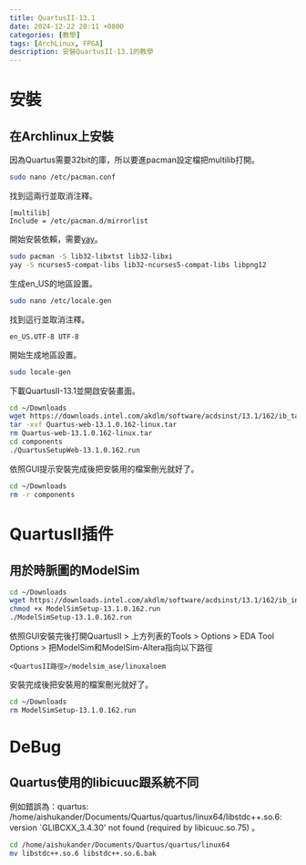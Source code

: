 ```yaml
---
title: QuartusII-13.1
date: 2024-12-22 20:11 +0800
categories: [教學]
tags: [ArchLinux, FPGA]
description: 安裝QuartusII-13.1的教學
---
```


# 安裝
## 在Archlinux上安裝
因為Quartus需要32bit的庫，所以要進pacman設定檔把multilib打開。 <br>
```bash
sudo nano /etc/pacman.conf
```

找到這兩行並取消注釋。 <br>
```text
[multilib]
Include = /etc/pacman.d/mirrorlist
```

開始安裝依賴，需要[yay](/posts/Yay)。 <br>
```bash
sudo pacman -S lib32-libxtst lib32-libxi
yay -S ncurses5-compat-libs lib32-ncurses5-compat-libs libpng12
```

生成en_US的地區設置。 <br>
```bash
sudo nano /etc/locale.gen
```

找到這行並取消注釋。 <br>
```text
en_US.UTF-8 UTF-8
```

開始生成地區設置。 <br>
```bash
sudo locale-gen
```

下載QuartusII-13.1並開啟安裝畫面。 <br>
```bash
cd ~/Downloads
wget https://downloads.intel.com/akdlm/software/acdsinst/13.1/162/ib_tar/Quartus-web-13.1.0.162-linux.tar
tar -xvf Quartus-web-13.1.0.162-linux.tar
rm Quartus-web-13.1.0.162-linux.tar
cd components
./QuartusSetupWeb-13.1.0.162.run
```

依照GUI提示安裝完成後把安裝用的檔案刪光就好了。 <br>
```bash
cd ~/Downloads
rm -r components
```

# QuartusII插件
## 用於時脈圖的ModelSim
```bash
cd ~/Downloads
wget https://downloads.intel.com/akdlm/software/acdsinst/13.1/162/ib_installers/ModelSimSetup-13.1.0.162.run
chmod +x ModelSimSetup-13.1.0.162.run
./ModelSimSetup-13.1.0.162.run
```

依照GUI安裝完後打開QuartusII > 上方列表的Tools > Options > EDA Tool Options > 把ModelSim和ModelSim-Altera指向以下路徑
```text
<QuartusII路徑>/modelsim_ase/linuxaloem
```

安裝完成後把安裝用的檔案刪光就好了。 <br>
```bash
cd ~/Downloads
rm ModelSimSetup-13.1.0.162.run
```

# DeBug
## Quartus使用的libicuuc跟系統不同
例如錯誤為：quartus: /home/aishukander/Documents/Quartus/quartus/linux64/libstdc++.so.6: version `GLIBCXX_3.4.30' not found (required by libicuuc.so.75)
。 <br>
```bash
cd /home/aishukander/Documents/Quartus/quartus/linux64
mv libstdc++.so.6 libstdc++.so.6.bak
```
